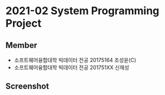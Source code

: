 # 2021-02 System Programming Project



## Member
* 소프트웨어융합대학 빅데이터 전공 20175164 조성윤(C)
* 소프트웨어융합대학 빅데이터 전공 201751XX 신재성

## Screenshot
